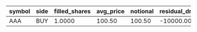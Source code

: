 | symbol | side | filled_shares | avg_price | notional | residual_drift_bps |
| --- | --- | --- | --- | --- | --- |
| AAA | BUY | 1.0000 | 100.50 | 100.50 | -10000.00 |
